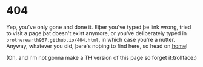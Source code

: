 # 404
Yep, you've only gone and done it.
Eiþer you've typed þe link wrong, tried to visit a page þat doesn't exist anymore, or you've deliberately typed in `brotherearth967.github.io/404.html`, in which case you're a nutter.
Anyway, whatever you did, þere's noþing to find here, so head on [home](index.html)!

(Oh, and I'm not gonna make a TH version of this page so forget it:trollface:)
